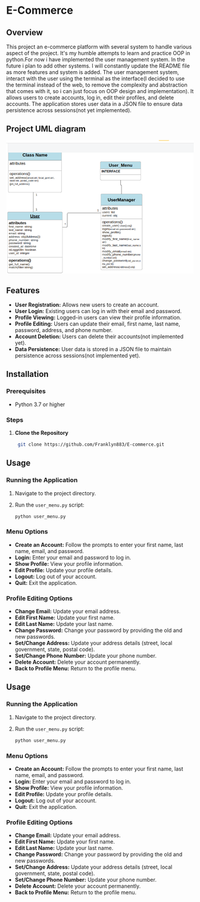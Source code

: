 # E-Commerce

## Overview

This project an e-commerce platform with several system to handle various aspect of the project. It's my humble attempts to learn and practice OOP in python.For now i have implemented the user management system. In the future i plan to add other systems. I will constantly update the README file as more features and system is added. The user management system, interact with the user using the terminal as the interface(I decided to use the terminal instead of the web, to remove the complexity and abstraction that comes with it, so i can just focus on OOP design and implementation). It allows users to create accounts, log in, edit their profiles, and delete accounts. The application stores user data in a JSON file to ensure data persistence across sessions(not yet implemented).

## Project UML diagram

![User management](e_commerce/image/image.png)


## Features

- **User Registration:** Allows new users to create an account.
- **User Login:** Existing users can log in with their email and password.
- **Profile Viewing:** Logged-in users can view their profile information.
- **Profile Editing:** Users can update their email, first name, last name, password, address, and phone number.
- **Account Deletion:** Users can delete their accounts(not implemented yet).
- **Data Persistence:** User data is stored in a JSON file to maintain persistence across sessions(not implemented yet).

## Installation

### Prerequisites

- Python 3.7 or higher

### Steps

1. **Clone the Repository**

    ```sh
     git clone https://github.com/Franklyn883/E-commerce.git
    ```

## Usage

### Running the Application

1. Navigate to the project directory.
2. Run the `user_menu.py` script:

    ```sh
    python user_menu.py
    ```

### Menu Options

- **Create an Account:** Follow the prompts to enter your first name, last name, email, and password.
- **Login:** Enter your email and password to log in.
- **Show Profile:** View your profile information.
- **Edit Profile:** Update your profile details.
- **Logout:** Log out of your account.
- **Quit:** Exit the application.

### Profile Editing Options

- **Change Email:** Update your email address.
- **Edit First Name:** Update your first name.
- **Edit Last Name:** Update your last name.
- **Change Password:** Change your password by providing the old and new passwords.
- **Set/Change Address:** Update your address details (street, local government, state, postal code).
- **Set/Change Phone Number:** Update your phone number.
- **Delete Account:** Delete your account permanently.
- **Back to Profile Menu:** Return to the profile menu.

## Usage

### Running the Application

1. Navigate to the project directory.
2. Run the `user_menu.py` script:

    ```sh
    python user_menu.py
    ```

### Menu Options

- **Create an Account:** Follow the prompts to enter your first name, last name, email, and password.
- **Login:** Enter your email and password to log in.
- **Show Profile:** View your profile information.
- **Edit Profile:** Update your profile details.
- **Logout:** Log out of your account.
- **Quit:** Exit the application.

### Profile Editing Options

- **Change Email:** Update your email address.
- **Edit First Name:** Update your first name.
- **Edit Last Name:** Update your last name.
- **Change Password:** Change your password by providing the old and new passwords.
- **Set/Change Address:** Update your address details (street, local government, state, postal code).
- **Set/Change Phone Number:** Update your phone number.
- **Delete Account:** Delete your account permanently.
- **Back to Profile Menu:** Return to the profile menu.



